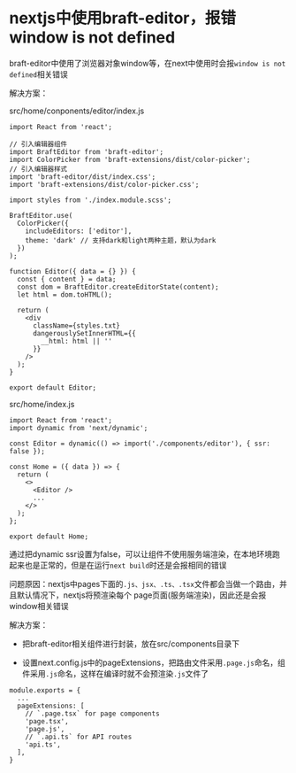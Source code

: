# nextjs中使用braft-editor，报错window is not defined

braft-editor中使用了浏览器对象window等，在next中使用时会报`window is not defined`相关错误

解决方案：

src/home/conponents/editor/index.js
```
import React from 'react';

// 引入编辑器组件
import BraftEditor from 'braft-editor';
import ColorPicker from 'braft-extensions/dist/color-picker';
// 引入编辑器样式
import 'braft-editor/dist/index.css';
import 'braft-extensions/dist/color-picker.css';

import styles from './index.module.scss';

BraftEditor.use(
  ColorPicker({
    includeEditors: ['editor'],
    theme: 'dark' // 支持dark和light两种主题，默认为dark
  })
);

function Editor({ data = {} }) {
  const { content } = data;
  const dom = BraftEditor.createEditorState(content);
  let html = dom.toHTML();

  return (
    <div
      className={styles.txt}
      dangerouslySetInnerHTML={{
        __html: html || ''
      }}
    />
  );
}

export default Editor;
```

src/home/index.js
```
import React from 'react';
import dynamic from 'next/dynamic';

const Editor = dynamic(() => import('./components/editor'), { ssr: false });

const Home = ({ data }) => {
  return (
    <>
      <Editor />
      ...
    </>
  );
};

export default Home;
```

通过把dynamic ssr设置为false，可以让组件不使用服务端渲染，在本地环境跑起来也是正常的，但是在运行`next build`时还是会报相同的错误

问题原因：nextjs中pages下面的`.js、jsx、.ts、.tsx`文件都会当做一个路由，并且默认情况下，nextjs将预渲染每个 page页面(服务端渲染)，因此还是会报window相关错误

解决方案：

- 把braft-editor相关组件进行封装，放在src/components目录下

- 设置next.config.js中的pageExtensions，把路由文件采用`.page.js`命名，组件采用`.js`命名，这样在编译时就不会预渲染`.js`文件了

```
module.exports = {
  ...
  pageExtensions: [
    // `.page.tsx` for page components
    'page.tsx',
    'page.js',
    // `.api.ts` for API routes
    'api.ts',
  ],
}
```



